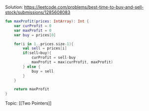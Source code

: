 Solution:
https://leetcode.com/problems/best-time-to-buy-and-sell-stock/submissions/1285608083

```kotlin
fun maxProfit(prices: IntArray): Int {
	var curProfit = 0
	var maxProfit = 0
	var buy = prices[0]

	for(i in 1..prices.size-1){
		val sell = prices[i]
		if(sell>buy){
			curProfit = sell-buy
			maxProfit = max(curProfit, maxProfit)
		} else {
			buy = sell
		}
	}

	return maxProfit
}
```

Topic: [[Two Pointers]]